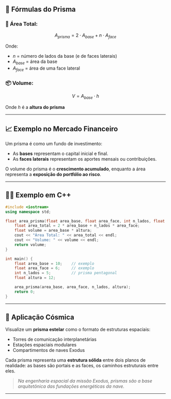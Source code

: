 ## 📐 Fórmulas do Prisma

### 📏 Área Total:

$$
A_{prisma} = 2 \cdot A_{base} + n \cdot A_{face}
$$

Onde:

* $n$ = número de lados da base (e de faces laterais)
* $A_{base}$ = área da base
* $A_{face}$ = área de uma face lateral

### 📦 Volume:

$$
V = A_{base} \cdot h
$$

Onde $h$ é a **altura do prisma**

---

## 📈 Exemplo no Mercado Financeiro

Um prisma é como um fundo de investimento:

* As **bases** representam o capital inicial e final.
* As **faces laterais** representam os aportes mensais ou contribuições.

O volume do prisma é o **crescimento acumulado**, enquanto a área representa a **exposição do portfólio ao risco**.

---

## 👨‍💻 Exemplo em C++

```cpp
#include <iostream>
using namespace std;

float area_prisma(float area_base, float area_face, int n_lados, float altura) {
    float area_total = 2 * area_base + n_lados * area_face;
    float volume = area_base * altura;
    cout << "Área Total: " << area_total << endl;
    cout << "Volume: " << volume << endl;
    return volume;
}

int main() {
    float area_base = 10;    // exemplo
    float area_face = 6;     // exemplo
    int n_lados = 5;         // prisma pentagonal
    float altura = 12;

    area_prisma(area_base, area_face, n_lados, altura);
    return 0;
}
```

---

## 🌌 Aplicação Cósmica

Visualize um **prisma estelar** como o formato de estruturas espaciais:

* Torres de comunicação interplanetárias
* Estações espaciais modulares
* Compartimentos de naves Exodus

Cada prisma representa uma **estrutura sólida** entre dois planos de realidade: as bases são portais e as faces, os caminhos estruturais entre eles.

> *Na engenharia espacial da missão Exodus, prismas são a base arquitetônica das fundações energéticas da nave.*

---
